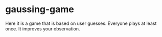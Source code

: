 # gaussing-game
Here it is a game that is based on user guesses. Everyone plays at least once. It improves your observation.
